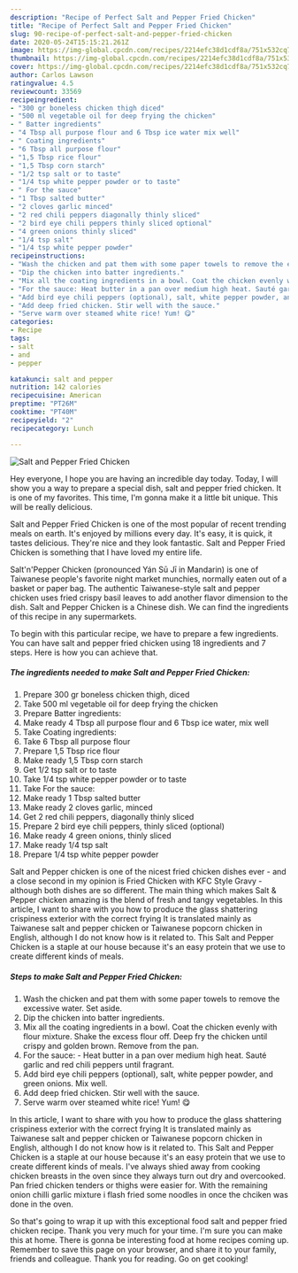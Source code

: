 ```yaml
---
description: "Recipe of Perfect Salt and Pepper Fried Chicken"
title: "Recipe of Perfect Salt and Pepper Fried Chicken"
slug: 90-recipe-of-perfect-salt-and-pepper-fried-chicken
date: 2020-05-24T15:15:21.261Z
image: https://img-global.cpcdn.com/recipes/2214efc38d1cdf8a/751x532cq70/salt-and-pepper-fried-chicken-recipe-main-photo.jpg
thumbnail: https://img-global.cpcdn.com/recipes/2214efc38d1cdf8a/751x532cq70/salt-and-pepper-fried-chicken-recipe-main-photo.jpg
cover: https://img-global.cpcdn.com/recipes/2214efc38d1cdf8a/751x532cq70/salt-and-pepper-fried-chicken-recipe-main-photo.jpg
author: Carlos Lawson
ratingvalue: 4.5
reviewcount: 33569
recipeingredient:
- "300 gr boneless chicken thigh diced"
- "500 ml vegetable oil for deep frying the chicken"
- " Batter ingredients"
- "4 Tbsp all purpose flour and 6 Tbsp ice water mix well"
- " Coating ingredients"
- "6 Tbsp all purpose flour"
- "1,5 Tbsp rice flour"
- "1,5 Tbsp corn starch"
- "1/2 tsp salt or to taste"
- "1/4 tsp white pepper powder or to taste"
- " For the sauce"
- "1 Tbsp salted butter"
- "2 cloves garlic minced"
- "2 red chili peppers diagonally thinly sliced"
- "2 bird eye chili peppers thinly sliced optional"
- "4 green onions thinly sliced"
- "1/4 tsp salt"
- "1/4 tsp white pepper powder"
recipeinstructions:
- "Wash the chicken and pat them with some paper towels to remove the excessive water. Set aside."
- "Dip the chicken into batter ingredients."
- "Mix all the coating ingredients in a bowl. Coat the chicken evenly with flour mixture. Shake the excess flour off. Deep fry the chicken until crispy and golden brown. Remove from the pan."
- "For the sauce: Heat butter in a pan over medium high heat. Sauté garlic and red chili peppers until fragrant."
- "Add bird eye chili peppers (optional), salt, white pepper powder, and green onions. Mix well."
- "Add deep fried chicken. Stir well with the sauce."
- "Serve warm over steamed white rice! Yum! 😋"
categories:
- Recipe
tags:
- salt
- and
- pepper

katakunci: salt and pepper 
nutrition: 142 calories
recipecuisine: American
preptime: "PT26M"
cooktime: "PT40M"
recipeyield: "2"
recipecategory: Lunch

---
```



![Salt and Pepper Fried Chicken](https://img-global.cpcdn.com/recipes/2214efc38d1cdf8a/751x532cq70/salt-and-pepper-fried-chicken-recipe-main-photo.jpg)

Hey everyone, I hope you are having an incredible day today. Today, I will show you a way to prepare a special dish, salt and pepper fried chicken. It is one of my favorites. This time, I'm gonna make it a little bit unique. This will be really delicious.

Salt and Pepper Fried Chicken is one of the most popular of recent trending meals on earth. It's enjoyed by millions every day. It's easy, it is quick, it tastes delicious. They're nice and they look fantastic. Salt and Pepper Fried Chicken is something that I have loved my entire life.

Salt&#39;n&#39;Pepper Chicken (pronounced Yán Sū Jī in Mandarin) is one of Taiwanese people&#39;s favorite night market munchies, normally eaten out of a basket or paper bag. The authentic Taiwanese-style salt and pepper chicken uses fried crispy basil leaves to add another flavor dimension to the dish. Salt and Pepper Chicken is a Chinese dish. We can find the ingredients of this recipe in any supermarkets.


To begin with this particular recipe, we have to prepare a few ingredients. You can have salt and pepper fried chicken using 18 ingredients and 7 steps. Here is how you can achieve that.

<!--inarticleads1-->

##### The ingredients needed to make Salt and Pepper Fried Chicken:

1. Prepare 300 gr boneless chicken thigh, diced
1. Take 500 ml vegetable oil for deep frying the chicken
1. Prepare  Batter ingredients:
1. Make ready 4 Tbsp all purpose flour and 6 Tbsp ice water, mix well
1. Take  Coating ingredients:
1. Take 6 Tbsp all purpose flour
1. Prepare 1,5 Tbsp rice flour
1. Make ready 1,5 Tbsp corn starch
1. Get 1/2 tsp salt or to taste
1. Take 1/4 tsp white pepper powder or to taste
1. Take  For the sauce:
1. Make ready 1 Tbsp salted butter
1. Make ready 2 cloves garlic, minced
1. Get 2 red chili peppers, diagonally thinly sliced
1. Prepare 2 bird eye chili peppers, thinly sliced (optional)
1. Make ready 4 green onions, thinly sliced
1. Make ready 1/4 tsp salt
1. Prepare 1/4 tsp white pepper powder


Salt and Pepper chicken is one of the nicest fried chicken dishes ever - and a close second in my opinion is Fried Chicken with KFC Style Gravy - although both dishes are so different. The main thing which makes Salt &amp; Pepper chicken amazing is the blend of fresh and tangy vegetables. In this article, I want to share with you how to produce the glass shattering crispiness exterior with the correct frying It is translated mainly as Taiwanese salt and pepper chicken or Taiwanese popcorn chicken in English, although I do not know how is it related to. This Salt and Pepper Chicken is a staple at our house because it&#39;s an easy protein that we use to create different kinds of meals. 

<!--inarticleads2-->

##### Steps to make Salt and Pepper Fried Chicken:

1. Wash the chicken and pat them with some paper towels to remove the excessive water. Set aside.
1. Dip the chicken into batter ingredients.
1. Mix all the coating ingredients in a bowl. Coat the chicken evenly with flour mixture. Shake the excess flour off. Deep fry the chicken until crispy and golden brown. Remove from the pan.
1. For the sauce: - Heat butter in a pan over medium high heat. Sauté garlic and red chili peppers until fragrant.
1. Add bird eye chili peppers (optional), salt, white pepper powder, and green onions. Mix well.
1. Add deep fried chicken. Stir well with the sauce.
1. Serve warm over steamed white rice! Yum! 😋


In this article, I want to share with you how to produce the glass shattering crispiness exterior with the correct frying It is translated mainly as Taiwanese salt and pepper chicken or Taiwanese popcorn chicken in English, although I do not know how is it related to. This Salt and Pepper Chicken is a staple at our house because it&#39;s an easy protein that we use to create different kinds of meals. I&#39;ve always shied away from cooking chicken breasts in the oven since they always turn out dry and overcooked. Pan fried chicken tenders or thighs were easier for. With the remaining onion chilli garlic mixture i flash fried some noodles in once the chciken was done in the oven. 

So that's going to wrap it up with this exceptional food salt and pepper fried chicken recipe. Thank you very much for your time. I'm sure you can make this at home. There is gonna be interesting food at home recipes coming up. Remember to save this page on your browser, and share it to your family, friends and colleague. Thank you for reading. Go on get cooking!
